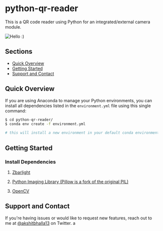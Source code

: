 # python-qr-reader

This is a QR code reader using Python for an integrated/external camera module.

![Hello :)](http://cdnqrcgde.s3-eu-west-1.amazonaws.com/wp-content/uploads/2013/11/jpeg.jpg)

<!-- ![Twitter](https://www.shareicon.net/data/256x256/2017/02/24/879396_logo_512x512.png)

Video:

[![Video](https://img.youtube.com/](https://goo.gl/)

-->
## Sections

* [Quick Overview](#quick-overview)
* [Getting Started](#getting-started)
* [Support and Contact](#support-and-contact)

## Quick Overview

If you are using Anaconda to manage your Python environments, you can install all dependencies listed in the `environment.yml` file using this single command:


```sh
$ cd python-qr-reader/
$ conda env create -f environment.yml 

# this will install a new environment in your default conda environment path
```

## Getting Started


### Install Dependencies 

1. [Zbarlight](https://github.com/Polyconseil/zbarlight)

2. [Python Imaging Library (Pillow is a fork of the original PIL)](https://github.com/python-pillow/Pillow) 

3. [OpenCV](https://github.com/opencv/opencv)

## Support and Contact

If you're having issues or would like to request new features, reach out to me at [@akshitbhalla13](https://goo.gl/kMku1B) on Twitter. a
